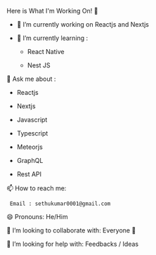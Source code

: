 Here is What I'm Working On! 👋

- 🔭 I’m currently working on Reactjs and Nextjs
- 🌱 I’m currently learning : 

    - React Native
    
    - Nest JS
         

💬 Ask me about :
 
   - Reactjs
   
   - Nextjs
   
   - Javascript
 
   - Typescript
   
   - Meteorjs 
   
   - GraphQL
   
   - Rest API
    
 📫 How to reach me: 
 
     Email : sethukumar0001@gmail.com
     
 😄 Pronouns: He/Him

 👯 I’m looking to collaborate with: Everyone 🤗

 🤔 I’m looking for help with: Feedbacks / Ideas
